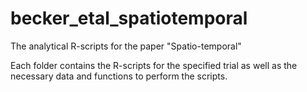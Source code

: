 # becker_etal_spatiotemporal

The analytical R-scripts for the paper "Spatio-temporal"

Each folder contains the R-scripts for the specified trial as well as the necessary data and functions to perform the scripts.
